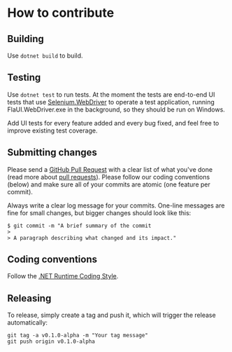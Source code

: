 # How to contribute

## Building

Use `dotnet build` to build.

## Testing

Use `dotnet test` to run tests. At the moment the tests are end-to-end UI tests that use [Selenium.WebDriver](https://www.nuget.org/packages/Selenium.WebDriver) to operate a test application, running FlaUI.WebDriver.exe in the background, so they should be run on Windows.

Add UI tests for every feature added and every bug fixed, and feel free to improve existing test coverage.

## Submitting changes

Please send a [GitHub Pull Request](https://github.com/FlaUI/FlaUI.WebDriver/pulls) with a clear list of what you've done (read more about [pull requests](http://help.github.com/pull-requests/)). Please follow our coding conventions (below) and make sure all of your commits are atomic (one feature per commit).

Always write a clear log message for your commits. One-line messages are fine for small changes, but bigger changes should look like this:

    $ git commit -m "A brief summary of the commit
    > 
    > A paragraph describing what changed and its impact."

## Coding conventions

Follow the [.NET Runtime Coding Style](https://github.com/dotnet/runtime/blob/main/docs/coding-guidelines/coding-style.md).

## Releasing

To release, simply create a tag and push it, which will trigger the release automatically:

    git tag -a v0.1.0-alpha -m "Your tag message"
    git push origin v0.1.0-alpha
